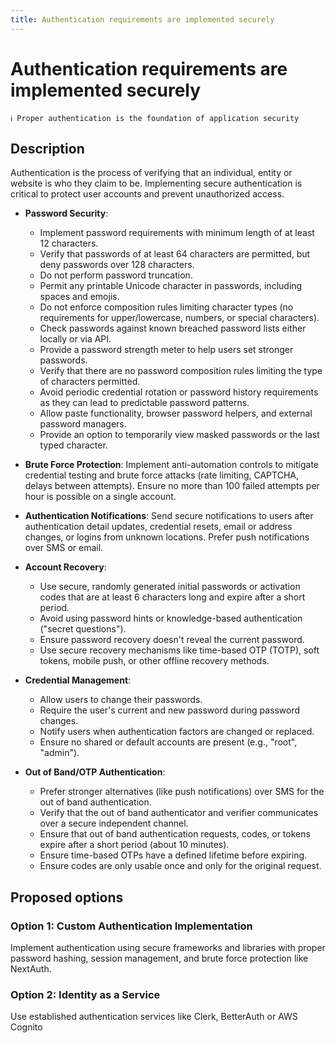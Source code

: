 ```yaml
---
title: Authentication requirements are implemented securely
---
```


# Authentication requirements are implemented securely

```
ℹ️ Proper authentication is the foundation of application security
```

## Description

Authentication is the process of verifying that an individual, entity or website is who they claim to be. Implementing secure authentication is critical to protect user accounts and prevent unauthorized access.

- **Password Security**:

  - Implement password requirements with minimum length of at least 12 characters.
  - Verify that passwords of at least 64 characters are permitted, but deny passwords over 128 characters.
  - Do not perform password truncation.
  - Permit any printable Unicode character in passwords, including spaces and emojis.
  - Do not enforce composition rules limiting character types (no requirements for upper/lowercase, numbers, or special characters).
  - Check passwords against known breached password lists either locally or via API.
  - Provide a password strength meter to help users set stronger passwords.
  - Verify that there are no password composition rules limiting the type of characters permitted.
  - Avoid periodic credential rotation or password history requirements as they can lead to predictable password patterns.
  - Allow paste functionality, browser password helpers, and external password managers.
  - Provide an option to temporarily view masked passwords or the last typed character.

- **Brute Force Protection**: Implement anti-automation controls to mitigate credential testing and brute force attacks (rate limiting, CAPTCHA, delays between attempts). Ensure no more than 100 failed attempts per hour is possible on a single account.

- **Authentication Notifications**: Send secure notifications to users after authentication detail updates, credential resets, email or address changes, or logins from unknown locations. Prefer push notifications over SMS or email.

- **Account Recovery**:

  - Use secure, randomly generated initial passwords or activation codes that are at least 6 characters long and expire after a short period.
  - Avoid using password hints or knowledge-based authentication ("secret questions").
  - Ensure password recovery doesn't reveal the current password.
  - Use secure recovery mechanisms like time-based OTP (TOTP), soft tokens, mobile push, or other offline recovery methods.

- **Credential Management**:

  - Allow users to change their passwords.
  - Require the user's current and new password during password changes.
  - Notify users when authentication factors are changed or replaced.
  - Ensure no shared or default accounts are present (e.g., "root", "admin").

- **Out of Band/OTP Authentication**:

  - Prefer stronger alternatives (like push notifications) over SMS for the out of band authentication.
  - Verify that the out of band authenticator and verifier communicates over a secure independent channel.
  - Ensure that out of band authentication requests, codes, or tokens expire after a short period (about 10 minutes).
  - Ensure time-based OTPs have a defined lifetime before expiring.
  - Ensure codes are only usable once and only for the original request.

## Proposed options

### Option 1: Custom Authentication Implementation

Implement authentication using secure frameworks and libraries with proper password hashing, session management, and brute force protection like NextAuth.

### Option 2: Identity as a Service

Use established authentication services like Clerk, BetterAuth or AWS Cognito
